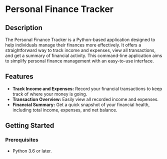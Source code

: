 # Personal Finance Tracker

## Description

The Personal Finance Tracker is a Python-based application designed to help individuals manage their finances more effectively. It offers a straightforward way to track income and expenses, view all transactions, and get a summary of financial activity. This command-line application aims to simplify personal finance management with an easy-to-use interface.

## Features

- **Track Income and Expenses:** Record your financial transactions to keep track of where your money is going.
- **Transaction Overview:** Easily view all recorded income and expenses.
- **Financial Summary:** Get a quick snapshot of your financial health, including total income, expenses, and net balance.

## Getting Started

### Prerequisites

- Python 3.6 or later.
